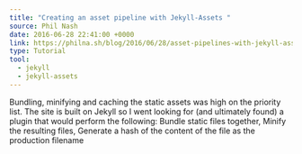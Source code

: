 ```yaml
---
title: "Creating an asset pipeline with Jekyll-Assets "
source: Phil Nash
date: 2016-06-28 22:41:00 +0000
link: https://philna.sh/blog/2016/06/28/asset-pipelines-with-jekyll-assets/
type: Tutorial
tool:
  - jekyll
  - jekyll-assets
---
```

Bundling, minifying and caching the static assets was high on the priority list. The site is built on Jekyll so I went looking for (and ultimately found) a plugin that would perform the following: Bundle static files together, Minify the resulting files, Generate a hash of the content of the file as the production filename 





